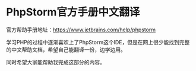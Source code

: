 # PhpStorm官方手册中文翻译


  官方帮助手册地址：https://www.jetbrains.com/help/phpstorm
  
  学习PHP的过程中逐渐喜欢上了PhpStorm这个IDE，但是在网上很少能找到完整的中文帮助文档，希望自己能翻译一份，边学边用。
  
  同时希望大家能帮助我完成这部分的内容。

